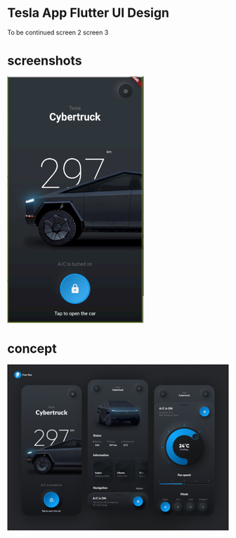 # Tesla App Flutter UI Design 

To be continued
screen 2
screen 3   

# screenshots
![](1.PNG)

# concept
![](tesla_app_concept.jpg)
